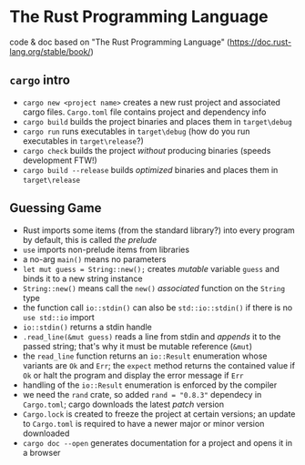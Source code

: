 # The Rust Programming Language
code &amp; doc based on "The Rust Programming Language" (https://doc.rust-lang.org/stable/book/)

## `cargo` intro
* `cargo new <project name>` creates a new rust project and associated cargo files. `Cargo.toml` file contains project and dependency info
* `cargo build` builds the project binaries and places them in `target\debug`
* `cargo run` runs executables in `target\debug` (how do you run executables in `target\release`?)
* `cargo check` builds the project *without* producing binaries (speeds development FTW!)
* `cargo build --release` builds *optimized* binaries and places them in `target\release`

## Guessing Game
* Rust imports some items (from the standard library?) into every program by default, this is called *the prelude*
* `use` imports non-prelude items from libraries
* a no-arg `main()` means no parameters
* `let mut guess = String::new();` creates *mutable* variable `guess` and binds it to a new string instance
* `String::new()` means call the `new()` *associated* function on the `String` type
* the function call `io::stdin()` can also be `std::io::stdin()` if there is no `use std::io` import
* `io::stdin()` returns a stdin handle
* `.read_line(&mut guess)` reads a line from stdin and *appends* it to the passed string; that's why it must be mutable reference (`&mut`)
* the `read_line` function returns an `io::Result` enumeration whose variants are `Ok` and `Err`; the `expect` method returns the contained value if `Ok` or halt the program and display the error message if `Err`
* handling of the `io::Result` enumeration is enforced by the compiler
* we need the `rand` crate, so added `rand = "0.8.3"` dependecy in `Cargo.toml`; cargo downloads the latest *patch* version
* `Cargo.lock` is created to freeze the project at certain versions; an update to `Cargo.toml` is required to have a newer major or minor version downloaded
* `cargo doc --open` generates documentation for a project and opens it in a browser
